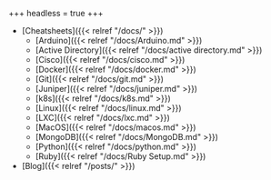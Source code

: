 +++
headless = true
+++

- [Cheatsheets]({{< relref "/docs/" >}})
  - [Arduino]({{< relref "/docs/Arduino.md" >}})
  - [Active Directory]({{< relref "/docs/active directory.md" >}})
  - [Cisco]({{< relref "/docs/cisco.md" >}})
  - [Docker]({{< relref "/docs/docker.md" >}})
  - [Git]({{< relref "/docs/git.md" >}})
  - [Juniper]({{< relref "/docs/juniper.md" >}})
  - [k8s]({{< relref "/docs/k8s.md" >}})
  - [Linux]({{< relref "/docs/linux.md" >}})
  - [LXC]({{< relref "/docs/lxc.md" >}})
  - [MacOS]({{< relref "/docs/macos.md" >}})
  - [MongoDB]({{< relref "/docs/MongoDB.md" >}})
  - [Python]({{< relref "/docs/python.md" >}})
  - [Ruby]({{< relref "/docs/Ruby Setup.md" >}})
- [Blog]({{< relref "/posts/" >}})